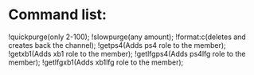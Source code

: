 # Command list:
!quickpurge(only 2-100); 
!slowpurge(any amount);
!format:c(deletes and creates back the channel);
!getps4(Adds ps4 role to the member); 
!getxb1(Adds xb1 role to the member); 
!getlfgps4(Adds ps4lfg role to the member);
!getlfgxb1(Adds xb1lfg role to the member);
